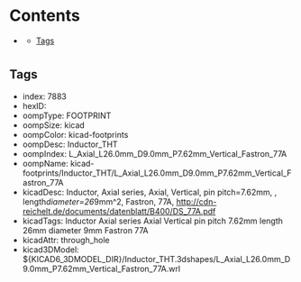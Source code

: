 



Contents
========

* [](#)
	* [Tags](#tags)

# 

## Tags

- index: 7883
- hexID: 
- oompType: FOOTPRINT
- oompSize: kicad
- oompColor: kicad-footprints
- oompDesc: Inductor_THT
- oompIndex: L_Axial_L26.0mm_D9.0mm_P7.62mm_Vertical_Fastron_77A
- oompName: kicad-footprints/Inductor_THT/L_Axial_L26.0mm_D9.0mm_P7.62mm_Vertical_Fastron_77A
- kicadDesc: Inductor, Axial series, Axial, Vertical, pin pitch=7.62mm, , length*diameter=26*9mm^2, Fastron, 77A, http://cdn-reichelt.de/documents/datenblatt/B400/DS_77A.pdf
- kicadTags: Inductor Axial series Axial Vertical pin pitch 7.62mm  length 26mm diameter 9mm Fastron 77A
- kicadAttr: through_hole
- kicad3DModel: ${KICAD6_3DMODEL_DIR}/Inductor_THT.3dshapes/L_Axial_L26.0mm_D9.0mm_P7.62mm_Vertical_Fastron_77A.wrl
